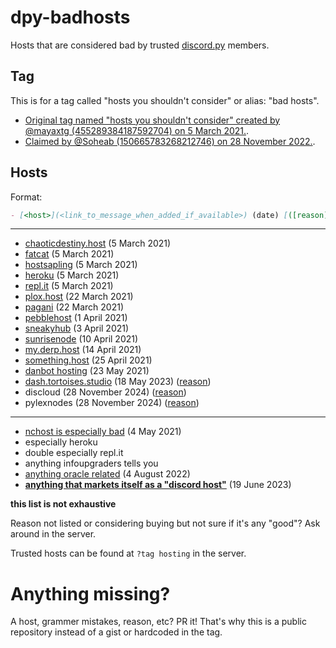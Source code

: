 # dpy-badhosts
Hosts that are considered bad by trusted [discord.py](https://discord.gg/dpy) members.

## Tag

This is for a tag called "hosts you shouldn't consider" or alias: "bad hosts".

- [Original tag named "hosts you shouldn't consider" created by @mayaxtg (455289384187592704) on 5 March 2021.](https://discord.com/channels/336642139381301249/336642776609456130/817315716079943700).
- [Claimed by @Soheab (150665783268212746) on 28 November 2022.](https://discord.com/channels/336642139381301249/559455534965850142/1046742107001466990).

## Hosts 
Format:
```md
- [<host>](<link_to_message_when_added_if_available>) (date) [([reason](link_to_message_explaining_why) or reason: <reason>)]
```

---

- [chaoticdestiny.host](https://discord.com/channels/336642139381301249/336642776609456130/817315716079943700) (5 March 2021)
- [fatcat](https://discord.com/channels/336642139381301249/336642776609456130/817315911497285672) (5 March 2021)
- [hostsapling](https://discord.com/channels/336642139381301249/336642776609456130/817315911497285672) (5 March 2021)
- [heroku](https://discord.com/channels/336642139381301249/336642776609456130/817315911497285672) (5 March 2021)
- [repl.it](https://discord.com/channels/336642139381301249/336642776609456130/817315911497285672) (5 March 2021)
- [plox.host](https://discord.com/channels/336642139381301249/559455534965850142/823347273613836320) (22 March 2021)
- [pagani](https://discord.com/channels/336642139381301249/381965515721146390/823404403524370452) (22 March 2021)
- [pebblehost](https://discord.com/channels/336642139381301249/336642776609456130/827022914783281223) (1 April 2021)
- [sneakyhub](https://discord.com/channels/336642139381301249/336642776609456130/827738720739655701) (3 April 2021)
- [sunrisenode](https://discord.com/channels/336642139381301249/336642776609456130/830219600305324033) (10 April 2021)
- [my.derp.host](https://discord.com/channels/336642139381301249/559455534965850142/831823293023387668) (14 April 2021)
- [something.host](https://discord.com/channels/336642139381301249/381963689470984203/835640806496141332) (25 April 2021)
- [danbot hosting](https://discord.com/channels/336642139381301249/336642776609456130/845803797707751456) (23 May 2021)
- [dash.tortoises.studio](https://discord.com/channels/336642139381301249/559455534965850142/1109049247137009764) (18 May 2023) ([reason](https://discord.com/channels/336642139381301249/559455534965850142/1109011914304016397))
- discloud (28 November 2024) ([reason](https://discord.com/channels/336642139381301249/559455534965850142/1248580416458199080))
- pylexnodes (28 November 2024) ([reason](https://discord.com/channels/336642139381301249/1311635302783258685/1311712742440439833))
---
- [nchost is especially bad](https://discord.com/channels/336642139381301249/336642776609456130/839083684316708875) (4 May 2021)
- especially heroku
- double especially repl.it
- anything infoupgraders tells you
- [anything oracle related](https://discord.com/channels/336642139381301249/559455534965850142/1004786889926131833) (4 August 2022)
- [**anything that markets itself as a "discord host"**](https://discord.com/channels/336642139381301249/559455534965850142/1120395388696940716) (19 June 2023)

**this list is not exhaustive**

Reason not listed or considering buying but not sure if it's any "good"? Ask around in the server.

Trusted hosts can be found at `?tag hosting` in the server.

# Anything missing?
A host, grammer mistakes, reason, etc? PR it! That's why this is a public repository instead of a gist or hardcoded in the tag.